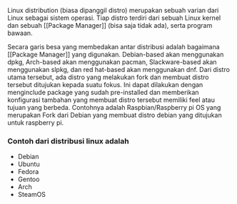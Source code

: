 
Linux distribution (biasa dipanggil distro) merupakan sebuah varian dari Linux sebagai sistem operasi. Tiap distro terdiri dari sebuah Linux kernel dan sebuah [[Package Manager]] (bisa saja tidak ada), serta program bawaan.

Secara garis besa yang membedakan antar distribusi adalah bagaimana [[Package Manager]] yang digunakan. Debian-based akan menggunakan dpkg, Arch-based akan menggunakan pacman, Slackware-based akan menggunakan slpkg, dan red hat-based akan menggunakan dnf. Dari distro utama tersebut, ada distro yang melakukan fork dan membuat distro tersebut ditujukan kepada suatu fokus. Ini dapat dilakukan dengan menginclude package yang sudah pre-installed dan memberikan konfigurasi tambahan yang membuat distro tersebut memiliki feel atau tujuan yang berbeda. Contohnya adalah Raspbian/Raspberry pi OS yang merupakan Fork dari Debian yang membuat distro debian yang ditujukan untuk raspberry pi.

### Contoh dari distribusi linux adalah
- Debian
- Ubuntu
- Fedora
- Gentoo
- Arch 
- SteamOS

